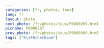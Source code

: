 ```yaml
---
categories: [fr, photos, tous]
lang: fr
layout: photo
next_photo: /fr/photos/tous/P0000269.html
picname: P0000287
prev_photo: /fr/photos/tous/P0000360.html
tags: ["K\xF6cherbaum"]
---
```

